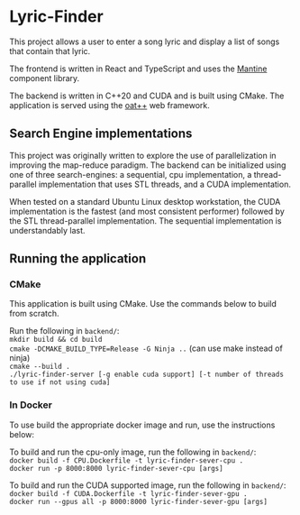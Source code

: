 # Lyric-Finder

This project allows a user to enter a song lyric and display a list of songs that contain that lyric.

The frontend is written in React and TypeScript and uses the [Mantine](https://mantine.dev) component library.

The backend is written in C++20 and CUDA and is built using CMake. The application is served using the [oat++](https://oatpp.io) web framework.

## Search Engine implementations

This project was originally written to explore the use of parallelization in improving the map-reduce paradigm. The backend can be initialized using one of three search-engines: a sequential, cpu implementation, a thread-parallel implementation that uses STL threads, and a CUDA implementation.

When tested on a standard Ubuntu Linux desktop workstation, the CUDA implementation is the fastest (and most consistent performer) followed by the STL thread-parallel implementation. The sequential implementation is understandably last.

## Running the application

### CMake

This application is built using CMake. Use the commands below to build from scratch.

Run the following in `backend/`: \
`mkdir build && cd build`\
`cmake -DCMAKE_BUILD_TYPE=Release -G Ninja ..` (can use make instead of ninja)\
`cmake --build .`\
`./lyric-finder-server [-g enable cuda support] [-t number of threads to use if not using cuda]`

### In Docker

To use build the appropriate docker image and run, use the instructions below:

To build and run the cpu-only image, run the following in `backend/`: \
`docker build -f CPU.Dockerfile -t lyric-finder-sever-cpu .`\
`docker run -p 8000:8000 lyric-finder-sever-cpu [args]`

To build and run the CUDA supported image, run the following in `backend/`: \
`docker build -f CUDA.Dockerfile -t lyric-finder-sever-gpu .`\
`docker run --gpus all -p 8000:8000 lyric-finder-sever-gpu [args]`
